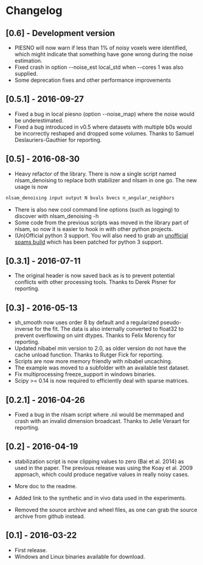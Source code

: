 # Changelog

## [0.6] - Development version

- PIESNO will now warn if less than 1% of noisy voxels were identified, which might indicate that something have gone wrong during the noise estimation.
- Fixed crash in option --noise_est local_std when --cores 1 was also supplied.
- Some deprecation fixes and other performance improvements

## [0.5.1] - 2016-09-27

- Fixed a bug in local piesno (option --noise_map) where the noise would be underestimated.
- Fixed a bug introduced in v0.5 where datasets with multiple b0s would be incorrectly reshaped and dropped some volumes. Thanks to Samuel Deslauriers-Gauthier for reporting.

## [0.5] - 2016-08-30

- Heavy refactor of the library. There is now a single script named nlsam_denoising
to replace both stabilizer and nlsam in one go.
The new usage is now

~~~bash
nlsam_denoising input output N bvals bvecs n_angular_neighbors
~~~

- There is also new cool command line options (such as logging) to discover with nlsam_denoising -h
- Some code from the previous scripts was moved in the library part of nlsam,
so now it is easier to hook in with other python projects.
- (Un)Official python 3 support. You will also need to grab an
[unofficial spams build](https://github.com/samuelstjean/spams-python/releases) which has been patched for python 3 support.

## [0.3.1] - 2016-07-11

- The original header is now saved back as is to prevent potential conflicts
with other processing tools. Thanks to Derek Pisner for reporting.

## [0.3] - 2016-05-13

- sh_smooth now uses order 8 by default and a regularized pseudo-inverse for the fit.
The data is also internally converted to float32 to prevent overflowing on uint dtypes. Thanks to Felix Morency for reporting.
- Updated nibabel min version to 2.0, as older version do not have the cache unload function. Thanks to Rutger Fick for reporting.
- Scripts are now more memory friendly with nibabel uncaching.
- The example was moved to a subfolder with an available test dataset.
- Fix multiprocessing freeze_support in windows binaries.
- Scipy >= 0.14 is now required to efficiently deal with sparse matrices.

## [0.2.1] - 2016-04-26

- Fixed a bug in the nlsam script where .nii would be memmaped and crash with an invalid dimension broadcast. Thanks to Jelle Veraart for reporting.

## [0.2] - 2016-04-19

- stabilization script is now clipping values to zero (Bai et al. 2014) as used in the paper.
The previous release was using the Koay et al. 2009 approach, which could produce negative values in really noisy cases.

- More doc to the readme.
- Added link to the synthetic and in vivo data used in the experiments.
- Removed the source archive and wheel files, as one can grab the source archive from github instead.

## [0.1] - 2016-03-22

- First release.
- Windows and Linux binaries available for download.
